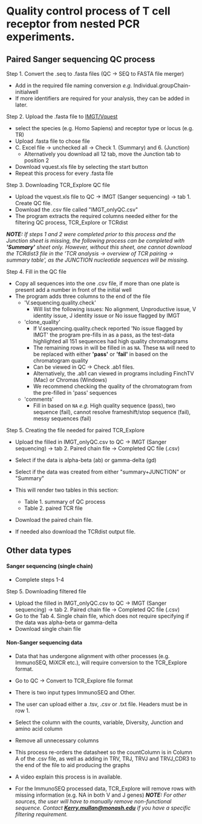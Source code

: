 # Quality control process of T cell receptor from nested PCR experiments.

## Paired Sanger sequencing QC process

Step 1. Convert the .seq to .fasta files (QC -> SEQ to FASTA file merger)
- Add in the required file naming conversion *e.g.* Individual.groupChain-initialwell
- If more identifiers are required for your analysis, they can be added in later. 

Step 2. Upload the .fasta file to [IMGT/Vquest](https://www.imgt.org/IMGT_vquest/input)
- select the species (e.g. Homo Sapiens) and receptor type or locus (e.g. TR)
- Upload .fasta file to chose file
- C. Excel file -> unchecked all -> Check 1. (Summary) and 6. (Junction)
  + Alternatively you download all 12 tab, move the Junction tab to position 2
- Download vquest.xls file by selecting the start button
- Repeat this process for every .fasta file

Step 3. Downloading TCR_Explore QC file
- Upload the vquest.xls file to QC -> IMGT (Sanger sequencing) -> tab 1. Create QC file. 
- Download the .csv file called "IMGT_onlyQC.csv"
- The program extracts the required columns needed either for the filtering QC process, TCR_Explore or TCRdist

***NOTE:*** *If steps 1 and 2 were completed prior to this process and the Junction sheet is missing, the following process can be completed with __'Summary'__ sheet only. However, without this sheet, one cannot download the TCRdist3 file in the 'TCR analysis -> overview of TCR pairing -> summary table', as the JUNCTION nucleotide sequences will be missing.* 

Step 4. Fill in the QC file
- Copy all sequences into the one .csv file, if more than one plate is present add a number in front of the initial well
- The program adds three columns to the end of the file
  - 'V.sequencing.quality.check' 
    + Will list the following issues: No alignment, Unproductive issue, V identity issue, J identity issue or No issue flagged by IMGT
  - 'clone_quality'
    + If V.sequencing.quality.check reported 'No issue flagged by IMGT' the program pre-fills in as a pass, as the test-data highlighted all 151 sequences had high quality chromatograms
    - The remaining rows in will be filled in as `NA`. These `NA` will need to be replaced with either **'pass'** or **'fail'** in based on the chromatogram quality 
    + Can be viewed in QC -> Check .ab1 files.
    + Alternatively, the .ab1 can viewed in programs including FinchTV (Mac) or Chromas (Windows)
    - We recommend checking the quality of the chromatogram from the pre-filled in 'pass' sequences
  - 'comments'
    + Fill in based on `NA` *e.g.* High quality sequence (pass), two sequence (fail), cannot resolve frameshift/stop sequence (fail), messy sequences (fail)


Step 5. Creating the file needed for paired TCR_Explore
- Upload the filled in IMGT_onlyQC.csv to QC -> IMGT (Sanger sequencing) -> tab 2. Paired chain file -> Completed QC file (.csv)
- Select if the data is alpha-beta (ab) or gamma-delta (gd)
- Select if the data was created from either "summary+JUNCTION" or "Summary"
- This will render two tables in this section:
  - Table 1. summary of QC process
  - Table 2. paired TCR file
  
- Download the paired chain file. 
- If needed also download the TCRdist output file. 

## Other data types

#### Sanger sequencing (single chain)
- Complete steps 1-4

Step 5. Downloading filtered file
- Upload the filled in IMGT_onlyQC.csv to QC -> IMGT (Sanger sequencing) -> tab 2. Paired chain file -> Completed QC file (.csv) 
- Go to the Tab 4. Single chain file, which does not require specifying if the data was alpha-beta or gamma-delta
- Download single chain file

#### Non-Sanger sequencing data
- Data that has undergone alignment with other processes (e.g. ImmunoSEQ, MiXCR etc.), will require conversion to the TCR_Explore format. 
- Go to QC -> Convert to TCR_Explore file format
- There is two input types ImmunoSEQ and Other. 
- The user can upload either a .tsv, .csv or .txt file. Headers must be in row 1. 
- Select the column with the counts, variable, Diversity, Junction and amino acid column
- Remove all unnecessary columns
- This process re-orders the datasheet so the countColumn is in Column A of the .csv file, as well as adding in TRV, TRJ, TRVJ and TRVJ_CDR3 to the end of the file to aid producing the graphs
- A video explain this process is in available. 

- For the ImmunoSEQ processed data, TCR_Explore will remove rows with missing information (e.g. NA in both V and J genes)
***NOTE:*** *For other sources, the user will have to manually remove non-functional sequence. Contact* ***Kerry.mullan@monash.edu*** *if you have a specific filtering requirement.*

